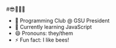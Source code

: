 #😎🐝🐝🐝

- 🐝 Programming Club @ GSU President
- 🔭 Currently learning JavaScript
- 😄 Pronouns: they/them
- ⚡ Fun fact: I like bees!

